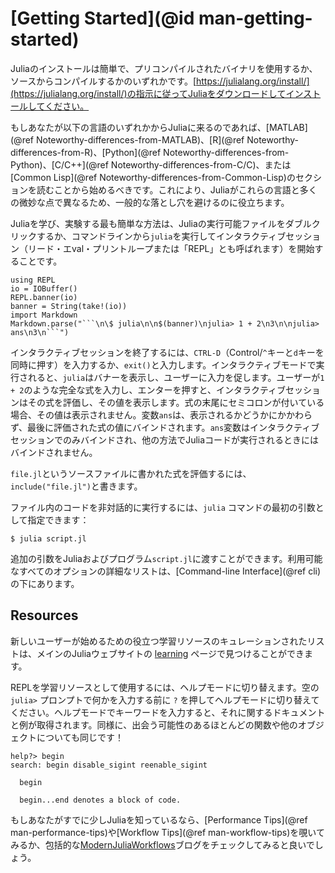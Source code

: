 # [Getting Started](@id man-getting-started)

Juliaのインストールは簡単で、プリコンパイルされたバイナリを使用するか、ソースからコンパイルするかのいずれかです。[https://julialang.org/install/](https://julialang.org/install/)の指示に従ってJuliaをダウンロードしてインストールしてください。

もしあなたが以下の言語のいずれかからJuliaに来るのであれば、[MATLAB](@ref Noteworthy-differences-from-MATLAB)、[R](@ref Noteworthy-differences-from-R)、[Python](@ref Noteworthy-differences-from-Python)、[C/C++](@ref Noteworthy-differences-from-C/C)、または[Common Lisp](@ref Noteworthy-differences-from-Common-Lisp)のセクションを読むことから始めるべきです。これにより、Juliaがこれらの言語と多くの微妙な点で異なるため、一般的な落とし穴を避けるのに役立ちます。

Juliaを学び、実験する最も簡単な方法は、Juliaの実行可能ファイルをダブルクリックするか、コマンドラインから`julia`を実行してインタラクティブセッション（リード・エval・プリントループまたは「REPL」とも呼ばれます）を開始することです。

```@eval
using REPL
io = IOBuffer()
REPL.banner(io)
banner = String(take!(io))
import Markdown
Markdown.parse("```\n\$ julia\n\n$(banner)\njulia> 1 + 2\n3\n\njulia> ans\n3\n```")
```

インタラクティブセッションを終了するには、`CTRL-D`（Control/`^`キーと`d`キーを同時に押す）を入力するか、`exit()`と入力します。インタラクティブモードで実行されると、`julia`はバナーを表示し、ユーザーに入力を促します。ユーザーが`1 + 2`のような完全な式を入力し、エンターを押すと、インタラクティブセッションはその式を評価し、その値を表示します。式の末尾にセミコロンが付いている場合、その値は表示されません。変数`ans`は、表示されるかどうかにかかわらず、最後に評価された式の値にバインドされます。`ans`変数はインタラクティブセッションでのみバインドされ、他の方法でJuliaコードが実行されるときにはバインドされません。

`file.jl`というソースファイルに書かれた式を評価するには、`include("file.jl")`と書きます。

ファイル内のコードを非対話的に実行するには、`julia` コマンドの最初の引数として指定できます：

```
$ julia script.jl
```

追加の引数をJuliaおよびプログラム`script.jl`に渡すことができます。利用可能なすべてのオプションの詳細なリストは、[Command-line Interface](@ref cli)の下にあります。

## Resources

新しいユーザーが始めるための役立つ学習リソースのキュレーションされたリストは、メインのJuliaウェブサイトの [learning](https://julialang.org/learning/) ページで見つけることができます。

REPLを学習リソースとして使用するには、ヘルプモードに切り替えます。空の `julia>` プロンプトで何かを入力する前に `?` を押してヘルプモードに切り替えてください。ヘルプモードでキーワードを入力すると、それに関するドキュメントと例が取得されます。同様に、出会う可能性のあるほとんどの関数や他のオブジェクトについても同じです！

```
help?> begin
search: begin disable_sigint reenable_sigint

  begin

  begin...end denotes a block of code.
```

もしあなたがすでに少しJuliaを知っているなら、[Performance Tips](@ref man-performance-tips)や[Workflow Tips](@ref man-workflow-tips)を覗いてみるか、包括的な[ModernJuliaWorkflows](https://modernjuliaworkflows.org/)ブログをチェックしてみると良いでしょう。
